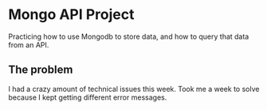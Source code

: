 # Mongo API Project

Practicing how to use Mongodb to store data, and how to query that data from an API.

## The problem

I had a crazy amount of technical issues this week. 
Took me a week to solve because I kept getting different error messages. 


